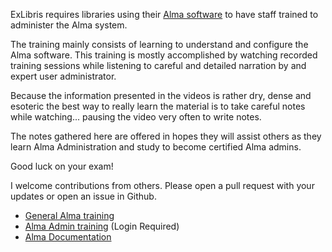 ExLibris requires libraries using their [Alma software](http://www.exlibrisgroup.com/category/AlmaOverview) to have staff trained to administer the Alma system.

The training mainly consists of learning to understand and configure the Alma software.  This training is mostly accomplished by watching recorded training sessions while listening to careful and detailed narration by and expert user administrator.

Because the information presented in the videos is rather dry, dense and esoteric the best way to really learn the material is to take careful notes while watching... pausing the video very often to write notes.  

The notes gathered here are offered in hopes they will assist others as they learn Alma Administration and study to become certified Alma admins.

Good luck on your exam!

I welcome contributions from others.  Please open a pull request with your updates or open an issue in Github.

  - [General Alma training](https://knowledge.exlibrisgroup.com/Alma/Training)
  - [Alma Admin training](https://knowledge.exlibrisgroup.com/Alma/Training/Alma_Administration) (Login Required)
  - [Alma Documentation](https://knowledge.exlibrisgroup.com/Alma/Product_Documentation)
